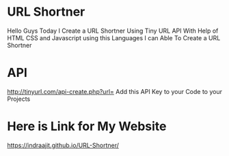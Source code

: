 # URL Shortner

 Hello Guys Today I Create a URL Shortner Using Tiny URL API With Help of HTML CSS and Javascript using this Languages I can Able To Create a URL Shortner

# API

http://tinyurl.com/api-create.php?url=
Add this API Key to your Code to your Projects

# Here is Link for My Website

https://indraajit.github.io/URL-Shortner/
